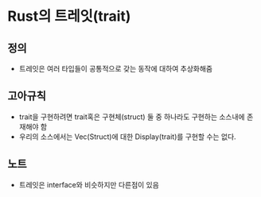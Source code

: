 # Rust의 트레잇(trait)
## 정의
* 트레잇은 여러 타입들이 공통적으로 갖는 동작에 대하여 추상화해줌
## 고아규칙
* trait을 구현하려면 trait혹은 구현체(struct) 둘 중 하나라도 구현하는 소스내에 존재해야 함
* 우리의 소스에서는 Vec(Struct)에 대한 Display(trait)를 구현할 수는 없다.
## 노트
* 트레잇은 interface와 비슷하지만 다른점이 있음